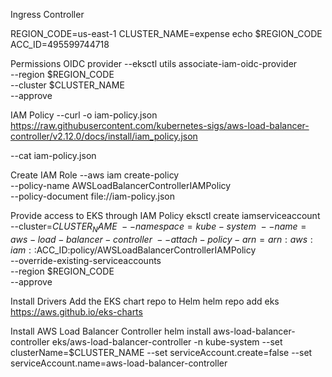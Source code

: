 Ingress Controller

REGION_CODE=us-east-1 CLUSTER_NAME=expense 
echo $REGION_CODE
ACC_ID=495599744718


Permissions
OIDC provider
--eksctl utils associate-iam-oidc-provider \
    --region $REGION_CODE \
    --cluster $CLUSTER_NAME \
    --approve
    
IAM Policy
--curl -o iam-policy.json https://raw.githubusercontent.com/kubernetes-sigs/aws-load-balancer-controller/v2.12.0/docs/install/iam_policy.json

--cat iam-policy.json

Create IAM Role
--aws iam create-policy \
    --policy-name AWSLoadBalancerControllerIAMPolicy \
    --policy-document file://iam-policy.json

Provide access to EKS through IAM Policy
eksctl create iamserviceaccount \
--cluster=$CLUSTER_NAME \
--namespace=kube-system \
--name=aws-load-balancer-controller \
--attach-policy-arn=arn:aws:iam::$ACC_ID:policy/AWSLoadBalancerControllerIAMPolicy \
--override-existing-serviceaccounts \
--region $REGION_CODE \
--approve

Install Drivers
Add the EKS chart repo to Helm
helm repo add eks https://aws.github.io/eks-charts

Install AWS Load Balancer Controller
helm install aws-load-balancer-controller eks/aws-load-balancer-controller -n kube-system --set clusterName=$CLUSTER_NAME --set serviceAccount.create=false --set serviceAccount.name=aws-load-balancer-controller
